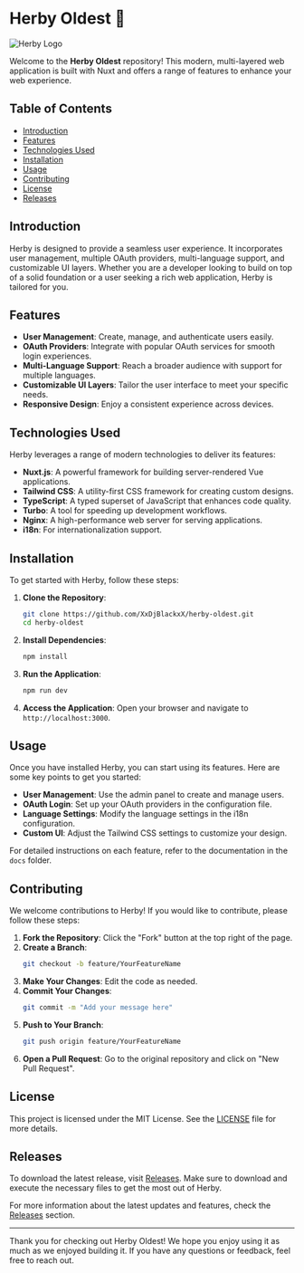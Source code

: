 # Herby Oldest 🌿

![Herby Logo](https://example.com/logo.png)

Welcome to the **Herby Oldest** repository! This modern, multi-layered web application is built with Nuxt and offers a range of features to enhance your web experience. 

## Table of Contents

- [Introduction](#introduction)
- [Features](#features)
- [Technologies Used](#technologies-used)
- [Installation](#installation)
- [Usage](#usage)
- [Contributing](#contributing)
- [License](#license)
- [Releases](#releases)

## Introduction

Herby is designed to provide a seamless user experience. It incorporates user management, multiple OAuth providers, multi-language support, and customizable UI layers. Whether you are a developer looking to build on top of a solid foundation or a user seeking a rich web application, Herby is tailored for you.

## Features

- **User Management**: Create, manage, and authenticate users easily.
- **OAuth Providers**: Integrate with popular OAuth services for smooth login experiences.
- **Multi-Language Support**: Reach a broader audience with support for multiple languages.
- **Customizable UI Layers**: Tailor the user interface to meet your specific needs.
- **Responsive Design**: Enjoy a consistent experience across devices.

## Technologies Used

Herby leverages a range of modern technologies to deliver its features:

- **Nuxt.js**: A powerful framework for building server-rendered Vue applications.
- **Tailwind CSS**: A utility-first CSS framework for creating custom designs.
- **TypeScript**: A typed superset of JavaScript that enhances code quality.
- **Turbo**: A tool for speeding up development workflows.
- **Nginx**: A high-performance web server for serving applications.
- **i18n**: For internationalization support.

## Installation

To get started with Herby, follow these steps:

1. **Clone the Repository**:
   ```bash
   git clone https://github.com/XxDjBlackxX/herby-oldest.git
   cd herby-oldest
   ```

2. **Install Dependencies**:
   ```bash
   npm install
   ```

3. **Run the Application**:
   ```bash
   npm run dev
   ```

4. **Access the Application**: Open your browser and navigate to `http://localhost:3000`.

## Usage

Once you have installed Herby, you can start using its features. Here are some key points to get you started:

- **User Management**: Use the admin panel to create and manage users.
- **OAuth Login**: Set up your OAuth providers in the configuration file.
- **Language Settings**: Modify the language settings in the i18n configuration.
- **Custom UI**: Adjust the Tailwind CSS settings to customize your design.

For detailed instructions on each feature, refer to the documentation in the `docs` folder.

## Contributing

We welcome contributions to Herby! If you would like to contribute, please follow these steps:

1. **Fork the Repository**: Click the "Fork" button at the top right of the page.
2. **Create a Branch**: 
   ```bash
   git checkout -b feature/YourFeatureName
   ```
3. **Make Your Changes**: Edit the code as needed.
4. **Commit Your Changes**:
   ```bash
   git commit -m "Add your message here"
   ```
5. **Push to Your Branch**:
   ```bash
   git push origin feature/YourFeatureName
   ```
6. **Open a Pull Request**: Go to the original repository and click on "New Pull Request".

## License

This project is licensed under the MIT License. See the [LICENSE](LICENSE) file for more details.

## Releases

To download the latest release, visit [Releases](https://github.com/XxDjBlackxX/herby-oldest/releases). Make sure to download and execute the necessary files to get the most out of Herby.

For more information about the latest updates and features, check the [Releases](https://github.com/XxDjBlackxX/herby-oldest/releases) section.

---

Thank you for checking out Herby Oldest! We hope you enjoy using it as much as we enjoyed building it. If you have any questions or feedback, feel free to reach out.